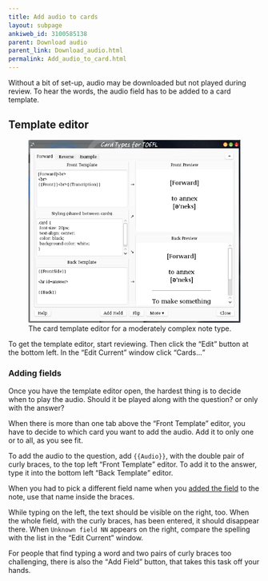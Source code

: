 ```yaml
---
title: Add audio to cards
layout: subpage
ankiweb_id: 3100585138
parent: Download audio
parent_link: Download_audio.html
permalink: Add_audio_to_card.html
---
```

Without a bit of set-up, audio may be downloaded but not played during
review. To hear the words, the audio field has to be added to a card
template.


## Template editor

<figure>
<img src="images/card_types.png" alt="Window with tabs reading Forward
Reverse Example at the top. The left of the main area is split in
three parts, Front template, Styling and Back template. The right is
split in two: Front preview and Back preview.">
<figcaption>The card template editor for a moderately complex note
type.</figcaption>
</figure>
To get the template editor, start reviewing. Then click the
<q>Edit</q> button at the bottom left. In the <q>Edit Current</q>
window click <q>Cards...</q>


### Adding fields

Once you have the template editor open, the hardest thing is to decide
when to play the audio. Should it be played along with the question?
or only with the answer?

When there is more than one tab above the <q>Front Template</q> editor, you
have to decide to which card you want to add the audio. Add it to
only one or to all, as you see fit.


To add the audio to the question, add `{{Audio}}`, with the double pair
of curly braces, to the top left <q>Front Template</q> editor. To add it to
the answer, type it into the bottom left <q>Back Template</q> editor.

When you had to pick a different field name when you
[added the field](Add_audio_field.html) to the note, use that name
inside the braces.

While typing on the left, the text should be visible on the right,
too. When the whole field, with the curly braces, has been entered, it
should disappear there. When `Unknown field NN` appears on the right,
compare the spelling with the list in the <q>Edit Current</q> window.

For people that find typing a word and two pairs of curly braces too
challenging, there is also the <q>Add Field</q> button, that takes this
task off your hands.
